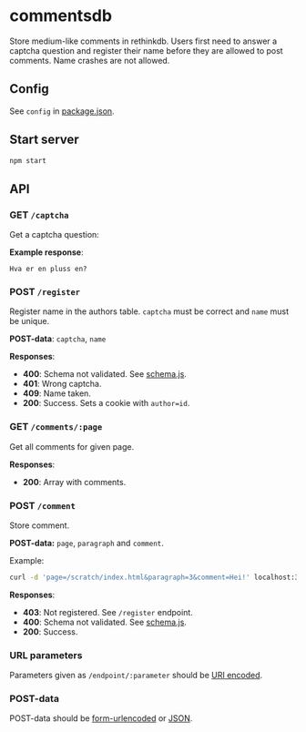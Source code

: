 # commentsdb
Store medium-like comments in rethinkdb. Users first need to answer a captcha question and register their name before they are allowed to post comments. Name crashes are not allowed.

## Config
See `config` in [package.json](package.json).

## Start server
```sh
npm start
```

## API

### GET `/captcha`
Get a captcha question:

**Example response**:
```
Hva er en pluss en?
```


### POST `/register`
Register name in the authors table. `captcha` must be correct and `name` must be unique.

**POST-data**: `captcha`, `name`

**Responses**:
- **400**: Schema not validated. See [schema.js](schema.js).
- **401**: Wrong captcha.
- **409**: Name taken.
- **200**: Success. Sets a cookie with `author=id`.


### GET `/comments/:page`
Get all comments for given page.

**Responses**:
- **200**: Array with comments.


### POST `/comment`
Store comment.

**POST-data:** `page`, `paragraph` and `comment`.

Example:
```sh
curl -d 'page=/scratch/index.html&paragraph=3&comment=Hei!' localhost:3000/comment
```

**Responses**:
- **403**: Not registered. See `/register` endpoint.
- **400**: Schema not validated. See [schema.js](schema.js).
- **200**: Success.


### URL parameters
Parameters given as `/endpoint/:parameter` should be [URI encoded].

### POST-data
POST-data should be [form-urlencoded] or [JSON].

[URI encoded]: https://developer.mozilla.org/en-US/docs/Web/JavaScript/Reference/Global_Objects/encodeURIComponent
[form-urlencoded]: http://www.w3.org/TR/html401/interact/forms.html#h-17.13.4.1
[JSON]: http://stackoverflow.com/questions/7172784/how-to-post-json-data-with-curl-from-terminal-commandline-to-test-spring-rest?answertab=votes#tab-top
